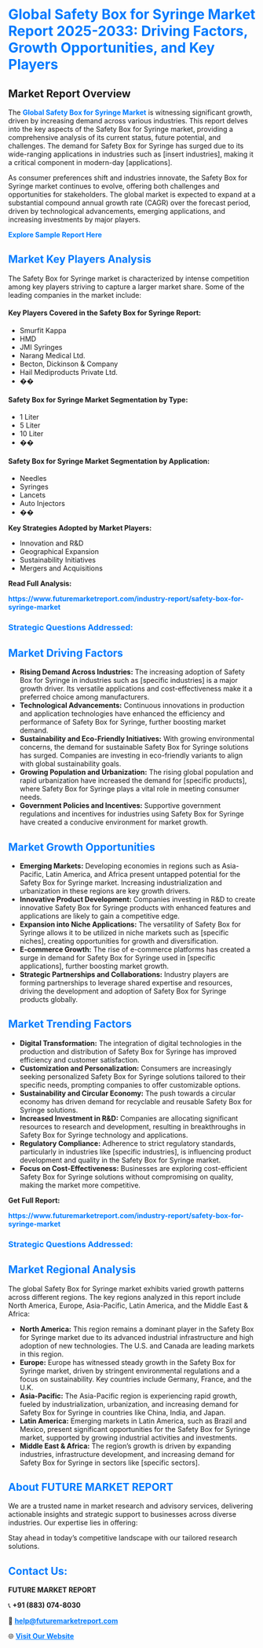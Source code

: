 <h1 style="color: #007BFF;">Global Safety Box for Syringe Market Report 2025-2033: Driving Factors, Growth Opportunities, and Key Players</h1>

<section id="overview">
<h2>Market Report Overview</h2>
<p>The <a href="https://www.futuremarketreport.com/industry-report/safety-box-for-syringe-market" style="color: #007BFF; text-decoration: none;"><strong>Global Safety Box for Syringe Market</strong></a> is witnessing significant growth, driven by increasing demand across various industries. This report delves into the key aspects of the Safety Box for Syringe market, providing a comprehensive analysis of its current status, future potential, and challenges. The demand for Safety Box for Syringe has surged due to its wide-ranging applications in industries such as [insert industries], making it a critical component in modern-day [applications].</p>
<p>As consumer preferences shift and industries innovate, the Safety Box for Syringe market continues to evolve, offering both challenges and opportunities for stakeholders. The global market is expected to expand at a substantial compound annual growth rate (CAGR) over the forecast period, driven by technological advancements, emerging applications, and increasing investments by major players.</p>
</section>

<section id="overview">
<p><a href="https://www.futuremarketreport.com/request-sample/reportId=118008" style="color: #007BFF; text-decoration: none;"><strong>Explore Sample Report Here</strong></a></p>
</section>

<section id="key-players">
<h2 style="color: #007BFF;">Market Key Players Analysis</h2>
<p>The Safety Box for Syringe market is characterized by intense competition among key players striving to capture a larger market share. Some of the leading companies in the market include:</p>
<h4>Key Players Covered in the Safety Box for Syringe Report:</h4>
<ul><li>Smurfit Kappa</li><li>HMD</li><li>JMI Syringes</li><li>Narang Medical Ltd.</li><li>Becton, Dickinson &amp; Company</li><li>Hail Mediproducts Private Ltd.</li><li>��</li></ul>
<h4>Safety Box for Syringe Market Segmentation by Type:</h4>
<ul><li>1 Liter</li><li>5 Liter</li><li>10 Liter</li><li>��</li></ul>

<h4>Safety Box for Syringe Market Segmentation by Application:</h4>
<ul><li>Needles</li><li>Syringes</li><li>Lancets</li><li>Auto Injectors</li><li>��</li></ul>
<p><strong>Key Strategies Adopted by Market Players:</strong></p>
<ul>
<li>Innovation and R&D</li>
<li>Geographical Expansion</li>
<li>Sustainability Initiatives</li>
<li>Mergers and Acquisitions</li>
</ul>
</section>

<section>
<p><strong>Read Full Analysis: </strong></p><a href="https://www.futuremarketreport.com/industry-report/safety-box-for-syringe-market" style="color: #007BFF; text-decoration: none;"><strong>https://www.futuremarketreport.com/industry-report/safety-box-for-syringe-market</strong></a>
<h3 style="color: #007BFF;">Strategic Questions Addressed:</h3>
</section>

<section id="driving-factors">
<h2 style="color: #007BFF;">Market Driving Factors</h2>
<ul>
<li><strong>Rising Demand Across Industries:</strong> The increasing adoption of Safety Box for Syringe in industries such as [specific industries] is a major growth driver. Its versatile applications and cost-effectiveness make it a preferred choice among manufacturers.</li>
<li><strong>Technological Advancements:</strong> Continuous innovations in production and application technologies have enhanced the efficiency and performance of Safety Box for Syringe, further boosting market demand.</li>
<li><strong>Sustainability and Eco-Friendly Initiatives:</strong> With growing environmental concerns, the demand for sustainable Safety Box for Syringe solutions has surged. Companies are investing in eco-friendly variants to align with global sustainability goals.</li>
<li><strong>Growing Population and Urbanization:</strong> The rising global population and rapid urbanization have increased the demand for [specific products], where Safety Box for Syringe plays a vital role in meeting consumer needs.</li>
<li><strong>Government Policies and Incentives:</strong> Supportive government regulations and incentives for industries using Safety Box for Syringe have created a conducive environment for market growth.</li>
</ul>
</section>

<section id="growth-opportunities">
<h2 style="color: #007BFF;">Market Growth Opportunities</h2>
<ul>
<li><strong>Emerging Markets:</strong> Developing economies in regions such as Asia-Pacific, Latin America, and Africa present untapped potential for the Safety Box for Syringe market. Increasing industrialization and urbanization in these regions are key growth drivers.</li>
<li><strong>Innovative Product Development:</strong> Companies investing in R&D to create innovative Safety Box for Syringe products with enhanced features and applications are likely to gain a competitive edge.</li>
<li><strong>Expansion into Niche Applications:</strong> The versatility of Safety Box for Syringe allows it to be utilized in niche markets such as [specific niches], creating opportunities for growth and diversification.</li>
<li><strong>E-commerce Growth:</strong> The rise of e-commerce platforms has created a surge in demand for Safety Box for Syringe used in [specific applications], further boosting market growth.</li>
<li><strong>Strategic Partnerships and Collaborations:</strong> Industry players are forming partnerships to leverage shared expertise and resources, driving the development and adoption of Safety Box for Syringe products globally.</li>
</ul>
</section>

<section id="trending-factors">
<h2 style="color: #007BFF;">Market Trending Factors</h2>
<ul>
<li><strong>Digital Transformation:</strong> The integration of digital technologies in the production and distribution of Safety Box for Syringe has improved efficiency and customer satisfaction.</li>
<li><strong>Customization and Personalization:</strong> Consumers are increasingly seeking personalized Safety Box for Syringe solutions tailored to their specific needs, prompting companies to offer customizable options.</li>
<li><strong>Sustainability and Circular Economy:</strong> The push towards a circular economy has driven demand for recyclable and reusable Safety Box for Syringe solutions.</li>
<li><strong>Increased Investment in R&D:</strong> Companies are allocating significant resources to research and development, resulting in breakthroughs in Safety Box for Syringe technology and applications.</li>
<li><strong>Regulatory Compliance:</strong> Adherence to strict regulatory standards, particularly in industries like [specific industries], is influencing product development and quality in the Safety Box for Syringe market.</li>
<li><strong>Focus on Cost-Effectiveness:</strong> Businesses are exploring cost-efficient Safety Box for Syringe solutions without compromising on quality, making the market more competitive.</li>
</ul>
</section>

<section>
<p><strong>Get Full Report: </strong></p><a href="https://www.futuremarketreport.com/industry-report/safety-box-for-syringe-market" style="color: #007BFF; text-decoration: none;"><strong>https://www.futuremarketreport.com/industry-report/safety-box-for-syringe-market</strong></a>
<h3 style="color: #007BFF;">Strategic Questions Addressed:</h3>
</section>


<section id="regional-analysis">
<h2 style="color: #007BFF;">Market Regional Analysis</h2>
<p>The global Safety Box for Syringe market exhibits varied growth patterns across different regions. The key regions analyzed in this report include North America, Europe, Asia-Pacific, Latin America, and the Middle East & Africa:</p>
<ul>
<li><strong>North America:</strong> This region remains a dominant player in the Safety Box for Syringe market due to its advanced industrial infrastructure and high adoption of new technologies. The U.S. and Canada are leading markets in this region.</li>
<li><strong>Europe:</strong> Europe has witnessed steady growth in the Safety Box for Syringe market, driven by stringent environmental regulations and a focus on sustainability. Key countries include Germany, France, and the U.K.</li>
<li><strong>Asia-Pacific:</strong> The Asia-Pacific region is experiencing rapid growth, fueled by industrialization, urbanization, and increasing demand for Safety Box for Syringe in countries like China, India, and Japan.</li>
<li><strong>Latin America:</strong> Emerging markets in Latin America, such as Brazil and Mexico, present significant opportunities for the Safety Box for Syringe market, supported by growing industrial activities and investments.</li>
<li><strong>Middle East & Africa:</strong> The region’s growth is driven by expanding industries, infrastructure development, and increasing demand for Safety Box for Syringe in sectors like [specific sectors].</li>
</ul>
</section>

<footer>
<h2 style="color: #007BFF;">About FUTURE MARKET REPORT</h2>
<p>We are a trusted name in market research and advisory services, delivering actionable insights and strategic support to businesses across diverse industries. Our expertise lies in offering:</p>

<p>Stay ahead in today’s competitive landscape with our tailored research solutions.</p>

<h2 style="color: #007BFF;">Contact Us:</h2>
<p><strong>FUTURE MARKET REPORT</strong></p>
<p>📞 <strong>+91 (883) 074-8030</strong></p>
<p>📧 <strong><a href="mailto:help@futuremarketreport.com" style="color: #007BFF;">help@futuremarketreport.com</a></strong></p>
<p>🌐 <strong><a href="https://www.futuremarketreport.com/" style="color: #007BFF;">Visit Our Website</a></strong></p>
</footer>
